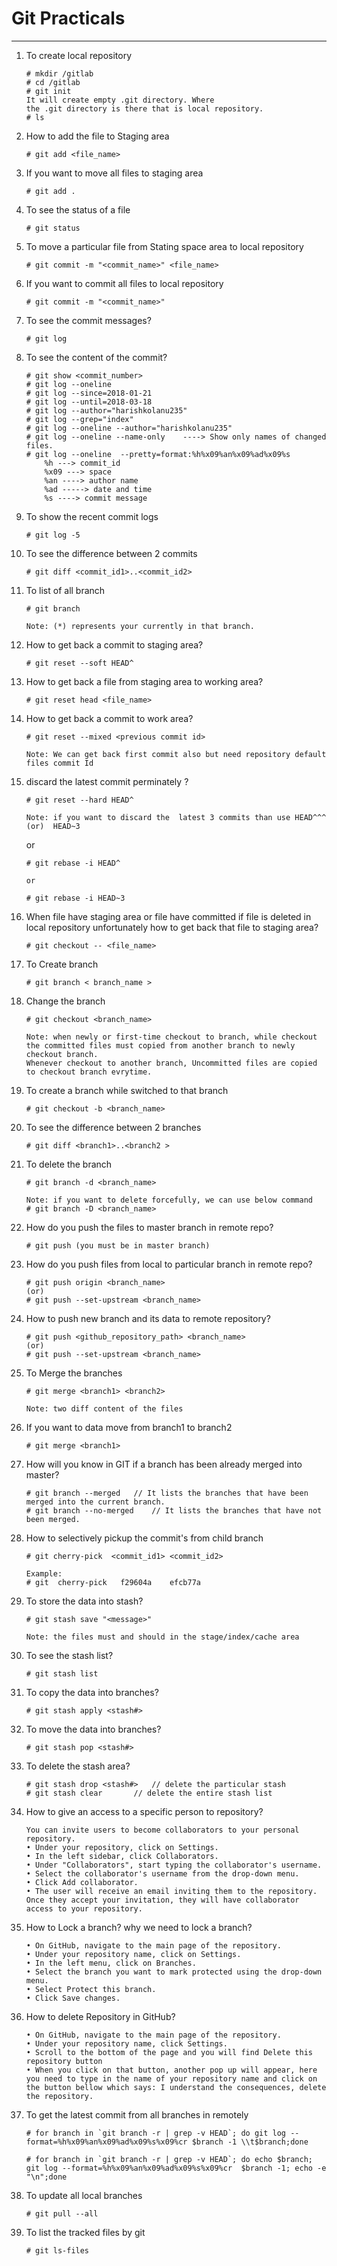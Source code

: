 # Git Practicals
---
1. To create local repository
    ~~~
    # mkdir /gitlab
    # cd /gitlab
    # git init
    It will create empty .git directory. Where
    the .git directory is there that is local repository.
    # ls
    ~~~

2. How to add the file to Staging area
    ~~~
    # git add <file_name>
    ~~~

3. If you want to move all files to staging area
    ~~~
    # git add .
    ~~~

4. To see the status of a file
    ~~~
    # git status
    ~~~

5. To move a particular file from Stating space area to local repository
    ~~~
    # git commit -m "<commit_name>" <file_name>
    ~~~

6. If you want to commit all files to local repository
    ~~~
    # git commit -m "<commit_name>"
    ~~~

7. To see the commit messages?
    ~~~
    # git log 
    ~~~
8. To see the content of the commit?
    ~~~
    # git show <commit_number>
    # git log --oneline
    # git log --since=2018-01-21
    # git log --until=2018-03-18
    # git log --author="harishkolanu235"
    # git log --grep="index"
    # git log --oneline --author="harishkolanu235"
    # git log --oneline --name-only    ----> Show only names of changed files.
    # git log --oneline  --pretty=format:%h%x09%an%x09%ad%x09%s 
		%h ---> commit_id
		%x09 ---> space
		%an ----> author name
		%ad -----> date and time
		%s ----> commit message

    ~~~
   
9. To show the recent commit logs
    ~~~
    # git log -5
    ~~~

10. To see the difference between 2 commits
    ~~~
    # git diff <commit_id1>..<commit_id2>
    ~~~

11. To list of all branch
    ~~~
    # git branch

    Note: (*) represents your currently in that branch.
    ~~~

12. How to get back a commit to staging area?
    ~~~
    # git reset --soft HEAD^
    ~~~
    
13. How to get back a file from staging area to working area?
    ~~~
    # git reset head <file_name>
    ~~~
14. How to get back a commit to work area?
    ~~~
    # git reset --mixed <previous commit id>

    Note: We can get back first commit also but need repository default files commit Id
    ~~~

15. discard the latest commit perminately ?
    ~~~
    # git reset --hard HEAD^

    Note: if you want to discard the  latest 3 commits than use HEAD^^^ (or)  HEAD~3 
    ~~~
    or
    ~~~
    # git rebase -i HEAD^
    
    or
    
    # git rebase -i HEAD~3
    ~~~
    
16. When file have staging area or file have committed if file is deleted in local repository unfortunately how to get back that file to staging area?
    ~~~
    # git checkout -- <file_name>
    ~~~

17. To Create branch
    ~~~
    # git branch < branch_name >
    ~~~
18. Change the branch
    ~~~
    # git checkout <branch_name>

    Note: when newly or first-time checkout to branch, while checkout the committed files must copied from another branch to newly    checkout branch.
    Whenever checkout to another branch, Uncommitted files are copied to checkout branch evrytime.
    ~~~

19. To create a branch while switched to that branch
    ~~~
    # git checkout -b <branch_name>
    ~~~
20. To see the difference between 2 branches
    ~~~
    # git diff <branch1>..<branch2 >  
    ~~~
21. To delete the branch
    ~~~
    # git branch -d <branch_name>
    
    Note: if you want to delete forcefully, we can use below command
    # git branch -D <branch_name>
    ~~~
22. How do you push the files to master branch in remote repo?
    ~~~
    # git push (you must be in master branch)
    ~~~
23. How do you push files from local to particular branch in remote repo?
    ~~~
    # git push origin <branch_name>
    (or)
    # git push --set-upstream <branch_name>
    ~~~

24. How to push new branch and its data to remote repository?
    ~~~
    # git push <github_repository_path> <branch_name>
    (or)
    # git push --set-upstream <branch_name>
    ~~~
25. To Merge the branches
    ~~~
    # git merge <branch1> <branch2>
    
    Note: two diff content of the files
    ~~~
26. If you want to data move from branch1 to branch2
    ~~~
    # git merge <branch1>
    ~~~
    
27. How will you know in GIT if a branch has been already merged into master? 
    ~~~
    # git branch --merged   // It lists the branches that have been merged into the current branch. 
    # git branch --no-merged    // It lists the branches that have not been merged.
    ~~~
    
28. How to selectively pickup the commit's from child branch
    ~~~
    # git cherry-pick  <commit_id1> <commit_id2>
    
    Example:
    # git  cherry-pick   f29604a    efcb77a 
    
    ~~~

29. To store the data into stash? 
    ~~~
    # git stash save "<message>" 
    
    Note: the files must and should in the stage/index/cache area 
    ~~~
    
30. To see the stash list? 
    ~~~
    # git stash list
    ~~~
31. To copy the data into branches? 
    ~~~
    # git stash apply <stash#> 
    ~~~
32. To move the data into branches? 
    ~~~
    # git stash pop <stash#>
    ~~~
33. To delete the stash area?
    ~~~
    # git stash drop <stash#>   // delete the particular stash 
    # git stash clear       // delete the entire stash list
    ~~~
34. How to give an access to a specific person to repository? 
    ~~~
    You can invite users to become collaborators to your personal repository.
    • Under your repository, click on Settings.
    • In the left sidebar, click Collaborators.
    • Under "Collaborators", start typing the collaborator's username.
    • Select the collaborator's username from the drop-down menu.
    • Click Add collaborator.
    • The user will receive an email inviting them to the repository. Once they accept your invitation, they will have collaborator access to your repository.
    ~~~
35. How to Lock a branch? why we need to lock a branch?
    ~~~
    • On GitHub, navigate to the main page of the repository. 
    • Under your repository name, click on Settings. 
    • In the left menu, click on Branches. 
    • Select the branch you want to mark protected using the drop-down menu. 
    • Select Protect this branch. 
    • Click Save changes. 
    ~~~
36. How to delete Repository in GitHub?
    ~~~
    • On GitHub, navigate to the main page of the repository.
    • Under your repository name, click Settings.
    • Scroll to the bottom of the page and you will find Delete this repository button
    • When you click on that button, another pop up will appear, here you need to type in the name of your repository name and click on the button bellow which says: I understand the consequences, delete the repository.
    ~~~

33. To get the latest commit from all branches in remotely
    ~~~
    # for branch in `git branch -r | grep -v HEAD`; do git log --format=%h%x09%an%x09%ad%x09%s%x09%cr $branch -1 \\t$branch;done
    
    # for branch in `git branch -r | grep -v HEAD`; do echo $branch; git log --format=%h%x09%an%x09%ad%x09%s%x09%cr  $branch -1; echo -e "\n";done
    ~~~
34. To update all local branches
    ~~~
    # git pull --all
    ~~~
   
35. To list the tracked files by git 
    ~~~
    # git ls-files
    ~~~
